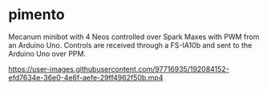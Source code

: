 # pimento

Mecanum minibot with 4 Neos controlled over Spark Maxes with PWM from an Arduino Uno. Controls are received through a FS-IA10b and sent to the Arduino Uno over PPM.

https://user-images.githubusercontent.com/97716935/192084152-efd7634e-36e0-4e6f-aefe-29ff4962f50b.mp4

